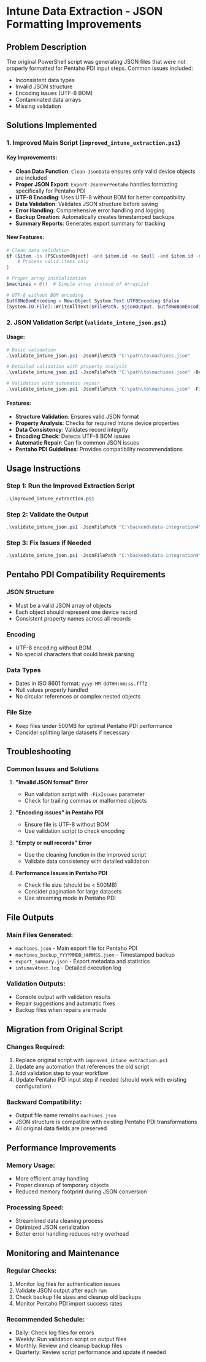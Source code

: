 # Intune Data Extraction - JSON Formatting Improvements

## Problem Description
The original PowerShell script was generating JSON files that were not properly formatted for Pentaho PDI input steps. Common issues included:
- Inconsistent data types
- Invalid JSON structure
- Encoding issues (UTF-8 BOM)
- Contaminated data arrays
- Missing validation

## Solutions Implemented

### 1. Improved Main Script (`improved_intune_extraction.ps1`)

#### Key Improvements:
- **Clean Data Function**: `Clean-JsonData` ensures only valid device objects are included
- **Proper JSON Export**: `Export-JsonForPentaho` handles formatting specifically for Pentaho PDI
- **UTF-8 Encoding**: Uses UTF-8 without BOM for better compatibility
- **Data Validation**: Validates JSON structure before saving
- **Error Handling**: Comprehensive error handling and logging
- **Backup Creation**: Automatically creates timestamped backups
- **Summary Reports**: Generates export summary for tracking

#### New Features:
```powershell
# Clean data validation
if ($item -is [PSCustomObject] -and $item.id -ne $null -and $item.id -ne "") {
    # Process valid items only
}

# Proper array initialization
$machines = @()  # Simple array instead of ArrayList

# UTF-8 without BOM encoding
$utf8NoBomEncoding = New-Object System.Text.UTF8Encoding $false
[System.IO.File]::WriteAllText($FilePath, $jsonOutput, $utf8NoBomEncoding)
```

### 2. JSON Validation Script (`validate_intune_json.ps1`)

#### Usage:
```powershell
# Basic validation
.\validate_intune_json.ps1 -JsonFilePath "C:\path\to\machines.json"

# Detailed validation with property analysis
.\validate_intune_json.ps1 -JsonFilePath "C:\path\to\machines.json" -Detailed

# Validation with automatic repair
.\validate_intune_json.ps1 -JsonFilePath "C:\path\to\machines.json" -FixIssues
```

#### Features:
- **Structure Validation**: Ensures valid JSON format
- **Property Analysis**: Checks for required Intune device properties
- **Data Consistency**: Validates record integrity
- **Encoding Check**: Detects UTF-8 BOM issues
- **Automatic Repair**: Can fix common JSON issues
- **Pentaho PDI Guidelines**: Provides compatibility recommendations

## Usage Instructions

### Step 1: Run the Improved Extraction Script
```powershell
.\improved_intune_extraction.ps1
```

### Step 2: Validate the Output
```powershell
.\validate_intune_json.ps1 -JsonFilePath "C:\backend\data-integration4\scripts\intune\machines.json" -Detailed
```

### Step 3: Fix Issues if Needed
```powershell
.\validate_intune_json.ps1 -JsonFilePath "C:\backend\data-integration4\scripts\intune\machines.json" -FixIssues
```

## Pentaho PDI Compatibility Requirements

### JSON Structure
- Must be a valid JSON array of objects
- Each object should represent one device record
- Consistent property names across all records

### Encoding
- UTF-8 encoding without BOM
- No special characters that could break parsing

### Data Types
- Dates in ISO 8601 format: `yyyy-MM-ddTHH:mm:ss.fffZ`
- Null values properly handled
- No circular references or complex nested objects

### File Size
- Keep files under 500MB for optimal Pentaho PDI performance
- Consider splitting large datasets if necessary

## Troubleshooting

### Common Issues and Solutions

1. **"Invalid JSON format" Error**
   - Run validation script with `-FixIssues` parameter
   - Check for trailing commas or malformed objects

2. **"Encoding issues" in Pentaho PDI**
   - Ensure file is UTF-8 without BOM
   - Use validation script to check encoding

3. **"Empty or null records" Error**
   - Use the cleaning function in the improved script
   - Validate data consistency with detailed validation

4. **Performance Issues in Pentaho PDI**
   - Check file size (should be < 500MB)
   - Consider pagination for large datasets
   - Use streaming mode in Pentaho PDI

## File Outputs

### Main Files Generated:
- `machines.json` - Main export file for Pentaho PDI
- `machines_backup_YYYYMMDD_HHMMSS.json` - Timestamped backup
- `export_summary.json` - Export metadata and statistics
- `intunev4test.log` - Detailed execution log

### Validation Outputs:
- Console output with validation results
- Repair suggestions and automatic fixes
- Backup files when repairs are made

## Migration from Original Script

### Changes Required:
1. Replace original script with `improved_intune_extraction.ps1`
2. Update any automation that references the old script
3. Add validation step to your workflow
4. Update Pentaho PDI input step if needed (should work with existing configuration)

### Backward Compatibility:
- Output file name remains `machines.json`
- JSON structure is compatible with existing Pentaho PDI transformations
- All original data fields are preserved

## Performance Improvements

### Memory Usage:
- More efficient array handling
- Proper cleanup of temporary objects
- Reduced memory footprint during JSON conversion

### Processing Speed:
- Streamlined data cleaning process
- Optimized JSON serialization
- Better error handling reduces retry overhead

## Monitoring and Maintenance

### Regular Checks:
1. Monitor log files for authentication issues
2. Validate JSON output after each run
3. Check backup file sizes and cleanup old backups
4. Monitor Pentaho PDI import success rates

### Recommended Schedule:
- Daily: Check log files for errors
- Weekly: Run validation script on output files
- Monthly: Review and cleanup backup files
- Quarterly: Review script performance and update if needed